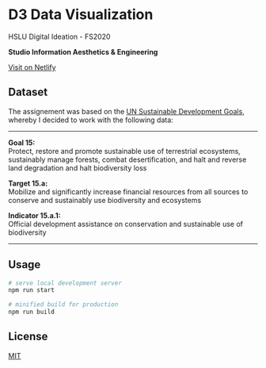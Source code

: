 # D3 Data Visualization #

HSLU Digital Ideation - FS2020

**Studio Information Aesthetics & Engineering**

[Visit on Netlify](https://un-sdg-d3.netlify.app/)

## Dataset ##

The assignement was based on the [UN Sustainable Development Goals](https://sustainabledevelopment.un.org/), whereby I decided to work with the following data:

---

__Goal 15:__\
Protect, restore and promote sustainable use of terrestrial ecosystems, sustainably manage forests, combat desertification, and halt and reverse land degradation and halt biodiversity loss

__Target 15.a:__\
Mobilize and significantly increase financial resources from all sources to conserve and sustainably use biodiversity and ecosystems

__Indicator 15.a.1:__\
Official development assistance on conservation and sustainable use of biodiversity

---

## Usage ##

```bash
# serve local development server
npm run start
```

```bash
# minified build for production
npm run build
```

## License ##

[MIT](https://choosealicense.com/licenses/mit/)
